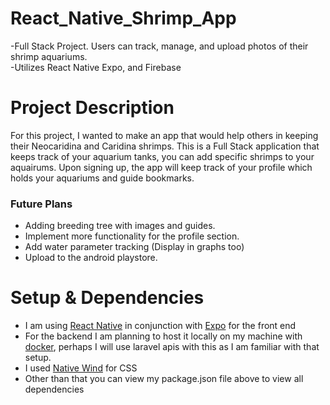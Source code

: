 # React_Native_Shrimp_App
 -Full Stack Project. Users can track, manage, and upload photos of their shrimp aquariums.  
 -Utilizes React Native Expo, and Firebase

 # Project Description
 For this project, I wanted to make an app that would help others in keeping their Neocaridina and Caridina shrimps.
 This is a Full Stack application that keeps track of your aquarium tanks, you can add specific shrimps to your aquairums.
 Upon signing up, the app will keep track of your profile which holds your aquariums and guide bookmarks.

 ### Future Plans
 - Adding breeding tree with images and guides.
 - Implement more functionality for the profile section.
 - Add water parameter tracking (Display in graphs too)
 - Upload to the android playstore.

 # Setup & Dependencies
 - I am using [React Native](https://reactnative.dev/docs/environment-setup) in conjunction with [Expo](https://docs.expo.dev/) for the front end
 - For the backend I am planning to host it locally on my machine with [docker](https://docs.docker.com/desktop/install/windows-install/), perhaps I will use laravel apis with this as I am familiar with that setup.
 - I used [Native Wind](https://www.nativewind.dev/quick-starts/expo) for CSS
 - Other than that you can view my package.json file above to view all dependencies


